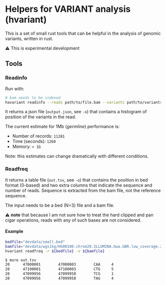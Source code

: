 # Helpers for VARIANT analysis (hvariant)


This is a set of small rust tools that can be helpful in the analysis
of genomic variants, written in rust.

:warning: This is experimental development

## Tools

### Readinfo

Run with:

```bash
# bam needs to be indexed
havariant readinfo --reads path/to/file.bam --variants path/to/variants.vcf.gz
```

It returns a json file (`output.json`, see `-o`) that contains a histogram of position of the variants
in the read.

The current estimate for 1Mb (_germline_) performance is:

* Number of records: `11281`
* Time (seconds): `1260`
* Memory: `< 1G`

Note: this estimates can change dramatically with different conditions.

### Readfreq

It returns a table file (`out.tsv`, see `-o`) that contains the position in
bed format (0-based) and two extra columns that indicate the sequence and
number of reads. Sequence is extracted from the bam file, not the
reference sequence.

The input needs to be a bed (N=3) file and a bam file.

:warning: **note** that because I am not sure how to treat the
hard clipped and pan cigar operations, reads with 
any of such bases are not considered.

#### Example

```bash
bedfile="devdata/small.bed"
bamfile="devdata/wgs1kg/HG00100.chrom20.ILLUMINA.bwa.GBR.low_coverage.20101123.bam"
hvariant readfreq -r ${bedfile} -v ${bamfile}  
```

```bash
$ more out.tsv 
20      47000001        47000003        CAA     4
20      47100001        47100003        CTG     5
20      47099956        47099958        TCG     1
20      47099956        47099958        TAG     4
```

